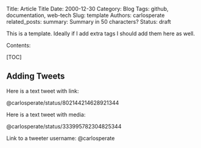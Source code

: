 Title: Article Title
Date: 2000-12-30
Category: Blog
Tags: github, documentation, web-tech
Slug: template
Authors: carlosperate
related_posts:
summary: Summary in 50 characters?
Status: draft

This is a template. Ideally if I add extra tags I should add them here as well.


Contents:

[TOC]


## Adding Tweets

Here is a text tweet with link:

@carlosperate/status/802144214628921344

Here is a text tweet with media:

@carlosperate/status/333995782304825344

Link to a tweeter username: @carlosperate

